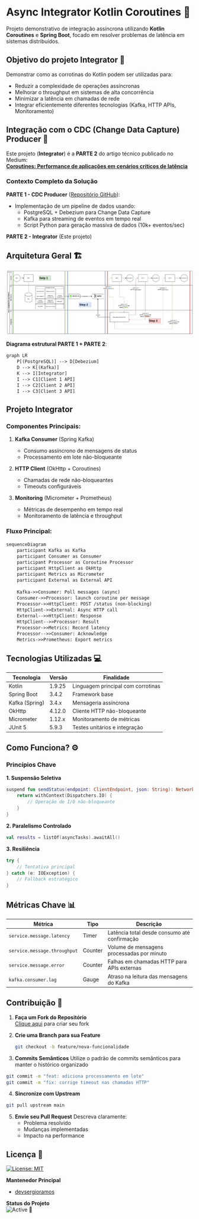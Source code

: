 # Async Integrator Kotlin Coroutines 🚀

Projeto demonstrativo de integração assíncrona utilizando **Kotlin Coroutines** e **Spring Boot**, focado em resolver problemas de latência em sistemas distribuídos.


## Objetivo do projeto Integrator 🎯
Demonstrar como as corrotinas do Kotlin podem ser utilizadas para:
- Reduzir a complexidade de operações assíncronas
- Melhorar o throughput em sistemas de alta concorrência
- Minimizar a latência em chamadas de rede
- Integrar eficientemente diferentes tecnologias (Kafka, HTTP APIs, Monitoramento)

## Integração com o CDC (Change Data Capture) Producer 🔗
Este projeto (**Integrator**) é a **PARTE 2** do artigo técnico publicado no Medium:  
[**Coroutines: Performance de aplicações em cenários críticos de latência**](https://medium.com/@devsergioramos/coroutines-performance-de-aplica%C3%A7%C3%B5es-em-cen%C3%A1rios-cr%C3%ADticos-de-lat%C3%AAncia-uma-abordagem-pr%C3%A1tica-com-1ba5ff21cd9f)

### Contexto Completo da Solução
**PARTE 1 - CDC Producer** ([Repositório GitHub](https://github.com/devsergioramos/cdc-event-driven-architecture-producer)):
- Implementação de um pipeline de dados usando:
    - PostgreSQL + Debezium para Change Data Capture
    - Kafka para streaming de eventos em tempo real
    - Script Python para geração massiva de dados (10k+ eventos/sec)

**PARTE 2 - Integrator** (Este projeto)

## Arquitetura Geral 🏗️
![img_1.png](./img_1.png)

**Diagrama estrutural PARTE 1 + PARTE 2**:
```mermaid
graph LR
    P[(PostgreSQL)] --> D[Debezium]
    D --> K[(Kafka)]
    K --> I[Integrator]
    I --> C1[Client 1 API]
    I --> C2[Client 2 API]
    I --> C3[Client 3 API]
```

## Projeto Integrator

### Componentes Principais:
1. **Kafka Consumer** (Spring Kafka)
    - Consumo assíncrono de mensagens de status
    - Processamento em lote não-bloqueante

2. **HTTP Client** (OkHttp + Coroutines)
    - Chamadas de rede não-bloqueantes
    - Timeouts configuráveis

3. **Monitoring** (Micrometer + Prometheus)
    - Métricas de desempenho em tempo real
    - Monitoramento de latência e throughput

### Fluxo Principal:
```mermaid
sequenceDiagram
    participant Kafka as Kafka
    participant Consumer as Consumer
    participant Processor as Coroutine Processor
    participant HttpClient as OkHttp
    participant Metrics as Micrometer
    participant External as External API
    
    Kafka->>Consumer: Poll messages (async)
    Consumer->>Processor: launch coroutine per message
    Processor->>HttpClient: POST /status (non-blocking)
    HttpClient->>External: Async HTTP call
    External-->>HttpClient: Response
    HttpClient-->>Processor: Result
    Processor->>Metrics: Record latency
    Processor-->>Consumer: Acknowledge
    Metrics->>Prometheus: Export metrics
```

## Tecnologias Utilizadas 💻

| Tecnologia           | Versão    | Finalidade                              |
|----------------------|-----------|-----------------------------------------|
| Kotlin               | 1.9.25    | Linguagem principal com corrotinas      |
| Spring Boot          | 3.4.2     | Framework base                          |
| Kafka (Spring)       | 3.4.x     | Mensageria assíncrona                   |
| OkHttp               | 4.12.0    | Cliente HTTP não-bloqueante             |
| Micrometer           | 1.12.x    | Monitoramento de métricas               |
| JUnit 5              | 5.9.3     | Testes unitários e integração           |

## Como Funciona? ⚙️

### Princípios Chave

**1. Suspensão Seletiva**
```kotlin
suspend fun sendStatus(endpoint: ClientEndpoint, json: String): NetworkResult<String> {
    return withContext(Dispatchers.IO) {
        // Operação de I/O não-bloqueante
    }
}
```

**2. Paralelismo Controlado**  
```kotlin
val results = listOf(asyncTasks).awaitAll()
```

**3. Resiliência**
```kotlin
try {
    // Tentativa principal
} catch (e: IOException) {
    // Fallback estratégico
}
```

## Métricas Chave 📊

| Métrica                      | Tipo      | Descrição                              |
|------------------------------|-----------|----------------------------------------|
| `service.message.latency`    | Timer     | Latência total desde consumo até confirmação |
| `service.message.throughput` | Counter   | Volume de mensagens processadas por minuto |
| `service.message.error`      | Counter   | Falhas em chamadas HTTP para APIs externas |
| `kafka.consumer.lag`         | Gauge     | Atraso na leitura das mensagens do Kafka |

## Contribuição 🤝

1. **Faça um Fork do Repositório**  
   [Clique aqui](https://github.com/devsergioramos/integrator/fork) para criar seu fork

2. **Crie uma Branch para sua Feature**
   ```bash
   git checkout -b feature/nova-funcionalidade
    ```
3. **Commits Semânticos**
Utilize o padrão de commits semânticos para manter o histórico organizado
```bash
git commit -m "feat: adiciona processamento em lote" 
git commit -m "fix: corrige timeout nas chamadas HTTP"
```
4. **Sincronize com Upstream**
```bash
git pull upstream main
```
5. **Envie seu Pull Request**
    Descreva claramente:
   * Problema resolvido
   * Mudanças implementadas
   * Impacto na performance

## Licença 📜
[![License: MIT](https://img.shields.io/badge/License-MIT-yellow.svg)](https://opensource.org/licenses/MIT)

**Mantenedor Principal**
- [devsergioramos](https://github.com/devsergioramos)

**Status do Projeto**  
![Active](https://img.shields.io/badge/status-active-brightgreen) 🔄  